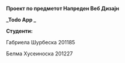 **Проект по предметот Напреден Веб Дизајн**

**_Todo App _**



**Студенти:**

Габриела Шурбеска 201185

Белма Хусеиноска 201227
